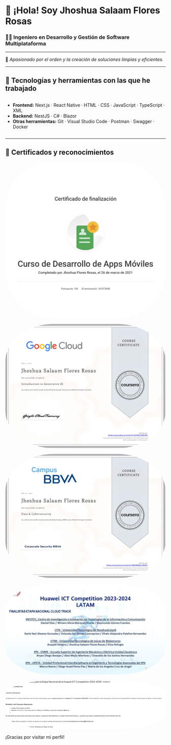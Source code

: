 # 👋 ¡Hola! Soy Jhoshua Salaam Flores Rosas

### 👨‍💻 Ingeniero en Desarrollo y Gestión de Software Multiplataforma

---

🎯 _Apasionado por el orden y la creación de soluciones limpias y eficientes._

---

## 🧰 Tecnologías y herramientas con las que he trabajado

<div style="display: flex; flex-wrap: wrap; gap: 10px;">

- **Frontend:** Next.js · React Native · HTML · CSS · JavaScript · TypeScript · XML  
- **Backend:** NestJS · C# · Blazor  
- **Otras herramientas:** Git · Visual Studio Code · Postman · Swagger · Docker

</div>

---

## 🏅 Certificados y reconocimientos

<div align="center" style="display: flex; flex-wrap: wrap; gap: 15px; justify-content: space-evenly; align-items:center;">

  <a href="./certificados/certificado1.jpg" target="_blank">
    <img src="./certificados/certificado1.jpg" alt="Certificado 1" width="100%" min-width="250px" max-width="450px" style=" border-radius: 30%;" />
  </a>

  <a href="./certificados/certificado2.jpg" target="_blank">
    <img src="./certificados/certificado2.jpg" alt="Certificado 1" width="100%" min-width="250px" max-width="450px" style=" border-radius: 30%;" />
  </a>

  <a href="./certificados/certificado3.jpg" target="_blank">
    <img src="./certificados/certificado3.jpg" alt="Certificado 1"  width="100%" min-width="250px" max-width="450px" style=" border-radius: 30%;" />
  </a>

  <a href="./certificados/certificado4.jpg" target="_blank">
    <img src="./certificados/certificado4.jpg" alt="Certificado 1"  width="100%" min-width="250px" max-width="450px" style=" border-radius: 30%;" />
  </a>

  <a href="./certificados/certificado5.png" target="_blank">
    <img src="./certificados/certificado5.png" alt="Certificado 1"  width="100%" min-width="250px" max-width="450px" style=" border-radius: 30%;" />
  </a>

</div>

¡Gracias por visitar mi perfil!
